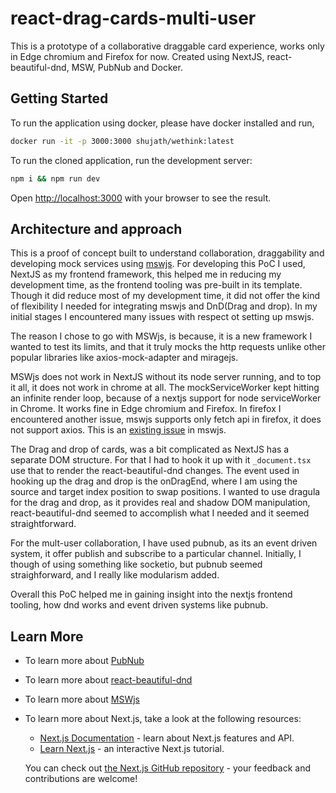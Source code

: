 # react-drag-cards-multi-user

This is a prototype of a collaborative draggable card experience, works only in Edge chromium and Firefox for now. Created using NextJS, react-beautiful-dnd, MSW, PubNub and Docker.

## Getting Started

To run the application using docker, please have docker installed and run,

```bash
docker run -it -p 3000:3000 shujath/wethink:latest
```

To run the cloned application, run the development server:

```bash
npm i && npm run dev
```

Open [http://localhost:3000](http://localhost:3000) with your browser to see the result.

## Architecture and approach

This is a proof of concept built to understand collaboration, draggability and developing mock services using [mswjs](https://mswjs.io/). For developing this PoC I used, NextJS as my frontend framework, this helped me in reducing my development time, as the frontend tooling was pre-built in its template. Though it did reduce most of my development time, it did not offer the kind of flexibility I needed for integrating mswjs and DnD(Drag and drop). In my initial stages I encountered many issues with respect ot setting up mswjs. 

The reason I chose to go with MSWjs, is because, it is a new framework I wanted to test its limits, and that it truly mocks the http requests unlike other popular libraries like axios-mock-adapter and miragejs.

MSWjs does not work in NextJS without its node server running, and to top it all, it does not work in chrome at all. The mockServiceWorker kept hitting an infinite render loop, because of a nextjs support for node serviceWorker in Chrome. It works fine in Edge chromium and Firefox. In firefox I encountered another issue, mswjs supports only fetch api in firefox, it does not support axios. This is an [existing issue](https://github.com/mswjs/msw/issues/220) in mswjs. 

The Drag and drop of cards, was a bit complicated as NextJS has a separate DOM structure. For that I had to hook it up with it `_document.tsx` use that to render the react-beautiful-dnd changes. The event used in hooking up the drag and drop is the onDragEnd, where I am using the source and target index position to swap positions. I wanted to use dragula for the drag and drop, as it provides real and shadow DOM manipulation, react-beautiful-dnd seemed to accomplish what I needed and it seemed straightforward.

For the mult-user collaboration, I have used pubnub, as its an event driven system, it offer publish and subscribe to a particular channel. Initially, I though of using something like socketio, but pubnub seemed straighforward, and I really like modularism added.

Overall this PoC helped me in gaining insight into the nextjs frontend tooling, how dnd works and event driven systems like pubnub.

## Learn More

- To learn more about [PubNub](https://www.pubnub.com/docs/quickstarts/javascript)
- To learn more about [react-beautiful-dnd](https://github.com/atlassian/react-beautiful-dnd)
- To learn more about [MSWjs](https://mswjs.io/)
- To learn more about Next.js, take a look at the following resources:

  - [Next.js Documentation](https://nextjs.org/docs) - learn about Next.js features and API.
  - [Learn Next.js](https://nextjs.org/learn) - an interactive Next.js tutorial.

  You can check out [the Next.js GitHub repository](https://github.com/vercel/next.js/) - your feedback and contributions are welcome!
  
